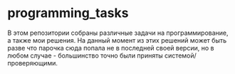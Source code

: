 # programming_tasks
В этом репозитории собраны различные задачи на программирование, а также мои решения. На данный момент из этих решений может быть разве что парочка сюда попала не в последней своей версии, но в любом случае - большинство точно были приняты системой/проверяющими.